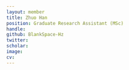 ```yaml
---
layout: member
title: Zhuo Han
position: Graduate Research Assistant (MSc)
handle:  
github: BlankSpace-Hz
twitter:  
scholar:  
image:  
cv:  
---
```

